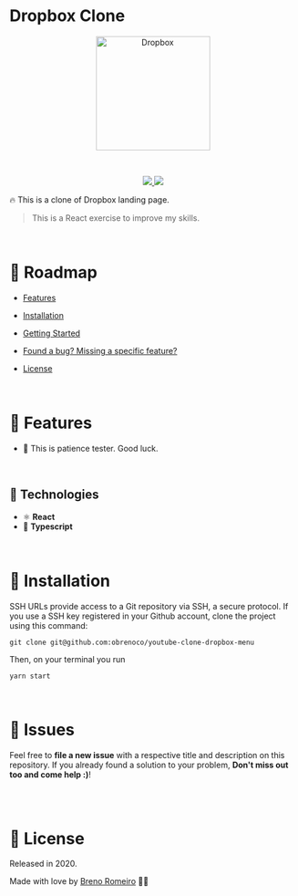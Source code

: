 # Dropbox Clone

<p  align="center">
<img  src="https://media.giphy.com/media/hsNyNj4ule7g1v0jlx/giphy.gif"  height="200" alt="Dropbox">
</p>
<br/>


<p  align="center">
  <a  href="">
  <img  src="https://img.shields.io/github/stars/obrenoco/youtube-clone-dropbox-menu"/>
  </a>
  <img  src="https://img.shields.io/github/forks/obrenoco/youtube-clone-dropbox-menu"/>
  </a>
</p>

🔥 This is a clone of Dropbox landing page.





> This is a React exercise to improve my skills.



<br />



# :pushpin: Roadmap



* [Features](#rocket-features)

* [Installation](#construction_worker-installation)


* [Getting Started](#runner-getting-started)


* [Found a bug? Missing a specific feature?](#bug-issues)


* [License](#closed_book-license)


<br />

# :rocket: Features

 * 🍕 This is patience tester. Good luck.




<br />

## :robot: Technologies

 * ⚛ **React**
 * 💅 **Typescript**





<br />

# :construction_worker: Installation



SSH URLs provide access to a Git repository via SSH, a secure protocol. If you use a SSH key registered in your Github account, clone the project using this command:



```git clone git@github.com:obrenoco/youtube-clone-dropbox-menu```


Then, on your terminal you run

```yarn start```






<br />


# :bug: Issues



Feel free to **file a new issue** with a respective title and description on this repository. If you already found a solution to your problem, **Don't miss out too and come help :)**!



<br />








<br/>

# :closed_book: License


Released in 2020.

Made with love by [Breno Romeiro](https://github.com/obrenoco) 💜🚀
